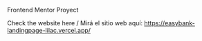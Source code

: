 Frontend Mentor Proyect

Check the website here / Mirá el sitio web aquí: https://easybank-landingpage-lilac.vercel.app/

